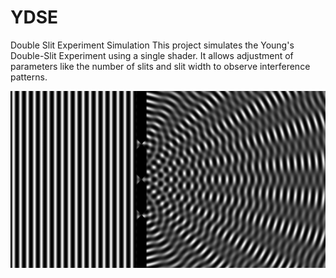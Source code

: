 # YDSE
Double Slit Experiment Simulation 
This project simulates the Young's Double-Slit Experiment using a single shader. It allows adjustment of parameters like the number of slits and slit width to observe interference patterns.

![YDSE Simulation](https://github.com/swr06/YDSE/blob/main/image.png)
